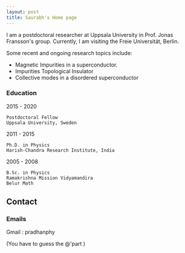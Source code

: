 ```yaml
---
layout: post
title: Saurabh's Home page
---
```



<p class="message">
 I am a postdoctoral researcher at Uppsala University in Prof. Jonas Fransson's group. Currently, I am visiting the Freie Universität, Berlin.   
</p>

Some recent and ongoing research topics include:

- Magnetic Impurities in a superconductor.
- Impurities Topological Insulator
- Collective modes in a disordered superconductor


### Education 

2015 - 2020      

    Postdoctoral Fellow
    Uppsala University, Sweden
   
2011 - 2015 
      
    Ph.D. in Physics
    Harish-Chandra Research Institute, India
      
 2005 - 2008
 
    B.Sc. in Physics
    Ramakrishna Mission Vidyamandira
    Belur Math


## Contact

### Emails

Gmail : pradhanphy

(You have to guess the @'part )
